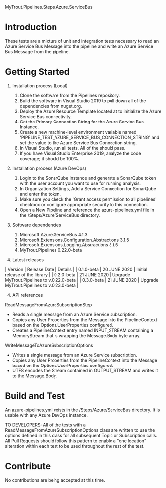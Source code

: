 MyTrout.Pipelines.Steps.Azure.ServiceBus

# Introduction 
These tests are a mixture of unit and integration tests necessary to read an Azure Service Bus Message into the pipeline and write an Azure Service Bus Message from the pipeline.

# Getting Started
1.	Installation process (Local)
    1. Clone the software from the Pipelines repository.
    2. Build the software in Visual Studio 2019 to pull down all of the dependencies from nuget.org.
    3. Deploy the Azure Resource Template located at <insert document location here> to initialize the Azure Service Bus connectivity.
    4. Get the Primary Connection String for the Azure Service Bus Instance.
    5. Create a new machine-level environment variable named 'PIPELINE_TEST_AZURE_SERVICE_BUS_CONNECTION_STRING' and set the value to the Azure Service Bus Connection string.
    6. In Visual Studio, run all tests.  All of the should pass.
    7. If you have Visual Studio Enterprise 2019, analyze the code coverage; it should be 100%.


2.	Installation process (Azure DevOps)
    1. Login to the SonarQube instance and generate a SonarQube token with the user account you want to use for running analysis.
    2. In Organization Settings, Add a Service Connection for SonarQube and enter the token.
    3. Make sure you check the 'Grant access permission to all pipelines' checkbox or configure appropriate security to this connection.
    4. Open a New Pipeline and reference the azure-pipelines.yml file in the /Steps/Azure/ServiceBus directory.


2.	Software dependencies
    1. Microsoft.Azure.ServiceBus 4.1.3
    2. Microsoft.Extensions.Configuration.Abstractions 3.1.5
    3. Microsoft.Extensions.Logging.Abstractions 3.1.5
    4. MyTrout.Pipelines 0.22.0-beta


3.	Latest releases

| Version    | Release Date | Details                                    |
| 0.1.0-beta | 20 JUNE 2020 | Initial release of the library             |
| 0.2.0-beta | 21 JUNE 2020 | Upgrade MyTrout.Pipelines to v.0.22.0-beta |
| 0.3.0-beta | 21 JUNE 2020 | Upgrade MyTrout.Pipelines to v.0.23.0-beta |

4.	API references

ReadMessageFromAzureSubscriptionStep
* Reads a single message from an Azure Service subscription.
* Copies any User Properties from the Message into the PipelineContext based on the Options.UserProperties configured.
* Creates a PipelineContext entry named INPUT_STREAM containing a MemoryStream that is wrapping the Message.Body byte array.

WriteMessageToAzureSubscriptionOptions
* Writes a single message from an Azure Service subscription.
* Copies any User Properties from the PipelineContext into the Message based on the Options.UserProperties configured.
* UTF8 encodes the Stream contained in OUTPUT_STREAM and writes it to the Message.Body.

# Build and Test
An azure-pipelines.yml exists in the /Steps/Azure/ServiceBus directory.  It is usable with any Azure DevOps instance.

TO DEVELOPERS:
All of the tests with a ReadMessageFromAzureSubscriptionOptions class are written to use the options defined in this class for all subsequent Topic or Subscription calls.
All Pull Requests should follow this pattern to enable a "one location" alteration within each test to be used throughout the rest of the test.


# Contribute
No contributions are being accepted at this time.